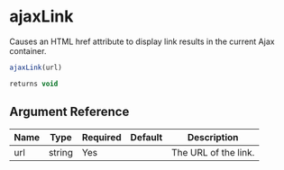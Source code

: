 # ajaxLink

Causes an HTML href attribute to display link results in the current Ajax container.

```javascript
ajaxLink(url)
```

```javascript
returns void
```

## Argument Reference

| Name | Type | Required | Default | Description |
| --- | --- | --- | --- | --- |
| url | string | Yes |  | The URL of the link. |
